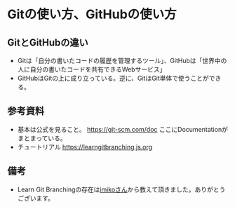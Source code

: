 # Gitの使い方、GitHubの使い方
## GitとGitHubの違い
- Gitは「自分の書いたコードの履歴を管理するツール」、GitHubは「世界中の人に自分の書いたコードを共有できるWebサービス」
- GitHubはGitの上に成り立っている。逆に、GitはGit単体で使うことができる。

## 参考資料
- 基本は公式を見ること。 https://git-scm.com/doc ここにDocumentationがまとまっている。
- チュートリアル https://learngitbranching.js.org


## 備考
- Learn Git Branchingの存在は[imikoさん](https://github.com/a-yuto)から教えて頂きました。ありがとうございます。